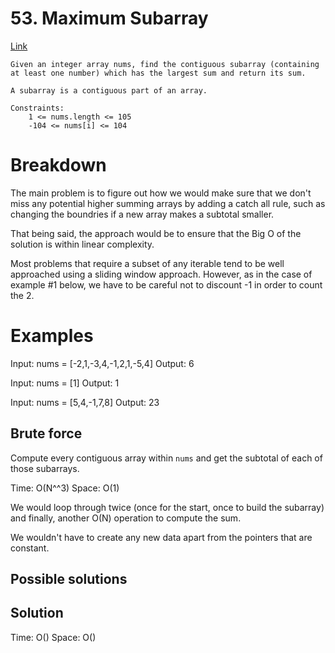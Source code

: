 # 53. Maximum Subarray
[Link](https://leetcode.com/problems/maximum-subarray/)

```
Given an integer array nums, find the contiguous subarray (containing at least one number) which has the largest sum and return its sum.

A subarray is a contiguous part of an array.

Constraints:
    1 <= nums.length <= 105
    -104 <= nums[i] <= 104

```

# Breakdown
The main problem is to figure out how we would make sure that we don't miss any potential higher summing arrays by
adding a catch all rule, such as changing the boundries if a new array makes a subtotal smaller.

That being said, the approach would be to ensure that the Big O of the solution is within linear complexity.

Most problems that require a subset of any iterable tend to be well approached using a sliding window approach. However,
as in the case of example #1 below, we have to be careful not to discount -1 in order to count the 2.

# Examples
Input: nums = [-2,1,-3,4,-1,2,1,-5,4]
Output: 6

Input: nums = [1]
Output: 1

Input: nums = [5,4,-1,7,8]
Output: 23

## Brute force
Compute every contiguous array within `nums` and get the subtotal of each of those subarrays.

Time: O(N^^3)
Space: O(1)

We would loop through twice (once for the start, once to build the subarray) and finally, another O(N) operation to
compute the sum.

We wouldn't have to create any new data apart from the pointers that are constant.

## Possible solutions

## Solution


Time: O()
Space: O()
